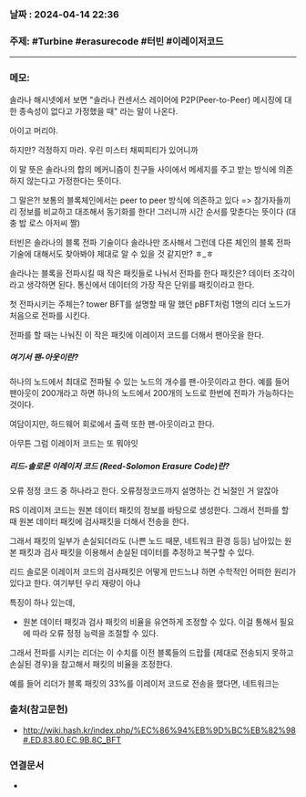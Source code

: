 
### 날짜 : 2024-04-14 22:36

### 주제: #Turbine #erasurecode #터빈 #이레이저코드

---
### 메모: 
솔라나 해시넷에서 보면
"솔라나 컨센서스 레이어에 P2P(Peer-to-Peer) 메시징에 대한 종속성이 없다고 가정했을 때"
라는 말이 나온다.


아이고 머리야.

하지만? 걱정하지 마라.
우린 미스터 채찌피티가 있어니까

이 말 뜻은 솔라나의 합의 메커니즘이 친구들 사이에서 메세지를 주고 받는 방식에 의존하지 않는다고 가정한다는 뜻이다.

그 말은?! 
보통의 블록체인에서는 peer to peer 방식에 의존하고 있다 
=> 참가자들끼리 정보를 비교하고 대조해서 동기화를 한다! 그러니까 시간 순서를 맞춘다는 뜻이다
(대충 밥 로스 아저씨 짤)

터빈은 솔라나의 블록 전파 기술이다 
솔라나만 조사해서 그런데 다른 체인의 블록 전파 기술에 대해서도 찾아봐야 제대로 알 수 있을 것 같지만? ㅎ_ㅎ

솔라나는 블록을 전파시킬 때
작은 패킷들로 나눠서 전파를 한다
패킷은? 데이터 조각이라고 생각하면 된다. 통신에서 데이터의 가장 작은 단위를 패킷이라고 한다.

첫 전파시키는 주체는? tower BFT를 설명할 때 말 했던 pBFT처럼 
1명의 리더 노드가 처음으로 전파를 시킨다.

전파를 할 때는 나눠진 이 작은 패킷에 이레이저 코드를 더해서 팬아웃을 한다.

##### 여기서 팬-아웃이란? 
하나의 노드에서 최대로 전파될 수 있는 노드의 개수를 팬-아웃이라고 한다.
예를 들어 팬아웃이 200개라고 하면 하나의 노드에서 200개의 노드로 한번에 전파가 가능하다는 것이다.

여담이지만, 하드웨어 회로에서 출력 또한 팬-아웃이라고 한다.

아무튼
그럼 이레이저 코드는 또 뭐야잇

##### 리드-솔로몬 이레이저 코드 (Reed-Solomon Erasure Code)란?
오류 정정 코드 중 하나라고 한다. 오류정정코드까지 설명하는 건 뇌절인 거 알잖아

RS 이레이저 코드는 원본 데이터 패킷의 정보를 바탕으로 생성한다. 그래서 전파를 할 때 원본 데이터 패킷에 검사패킷을 더해서 전송을 한다.

그래서 패킷의 일부가 손실되더라도 (나쁜 노드 때문, 네트워크 환경 등등) 남아있는 원본 패킷과 검사 패킷을 이용해서 손실된 데이터를 추정하고 복구할 수 있다.

리드 솔로몬 이레이저 코드의 검사패킷은 어떻게 만드느냐 하면 
수학적인 어떠한 원리가 있다고 한다. 
여기부턴 우리 재량이 아냐

특징이 하나 있는데, 
- 원본 데이터 패킷과 검사 패킷의 비율을 유연하게 조정할 수 있다. 이걸 통해서 필요에 따라 오류 정정 능력을 조절할 수 있다.

그래서 전파를 시키는 리더는 이 수치를 이전 블록들의 드랍률 (제대로 전송되지 못하고 손실된 경우)을 참고해서 패킷의 비율을 조정한다.

예를 들어 리더가 블록 패킷의 33%를 이레이저 코드로 전송을 했다면,
네트워크는 

### 출처(참고문헌)
- http://wiki.hash.kr/index.php/%EC%86%94%EB%9D%BC%EB%82%98#.ED.83.80.EC.9B.8C_BFT

### 연결문서
-